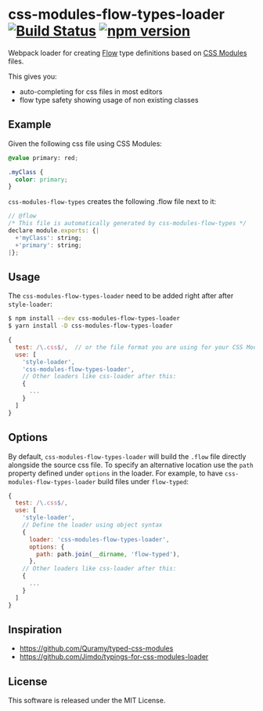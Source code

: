 # css-modules-flow-types-loader [![Build Status](https://travis-ci.org/skovhus/css-modules-flow-types.svg?branch=master)](https://travis-ci.org/skovhus/css-modules-flow-types) [![npm version](https://badge.fury.io/js/css-modules-flow-types-loader.svg)](http://badge.fury.io/js/css-modules-flow-types-loader)

Webpack loader for creating [Flow](https://flow.org/) type definitions based on [CSS Modules](https://github.com/css-modules/css-modules) files.

This gives you:
- auto-completing for css files in most editors
- flow type safety showing usage of non existing classes


## Example

Given the following css file using CSS Modules:
```css
@value primary: red;

.myClass {
  color: primary;
}
```

`css-modules-flow-types` creates the following .flow file next to it:

```javascript
// @flow
/* This file is automatically generated by css-modules-flow-types */
declare module.exports: {|
  +'myClass': string;
  +'primary': string;
|};
```


## Usage

The `css-modules-flow-types-loader` need to be added right after after `style-loader`:

```sh
$ npm install --dev css-modules-flow-types-loader
$ yarn install -D css-modules-flow-types-loader
```

```javascript
{
  test: /\.css$/,  // or the file format you are using for your CSS Modules
  use: [
    'style-loader',
    'css-modules-flow-types-loader',
    // Other loaders like css-loader after this:
    {
      ...
    }
  ]
}
```

## Options
By default, `css-modules-flow-types-loader` will build the `.flow` file directly alongside the source css file. To specify an alternative location use the `path` property defined under `options` in the loader. For example, to have `css-modules-flow-types-loader` build files under `flow-typed`:

```javascript
{
  test: /\.css$/,
  use: [
    'style-loader',
    // Define the loader using object syntax
    {
      loader: 'css-modules-flow-types-loader',
      options: {
        path: path.join(__dirname, 'flow-typed'),
      },
    // Other loaders like css-loader after this:
    {
      ...
    }
  ]
}
```


## Inspiration
- https://github.com/Quramy/typed-css-modules
- https://github.com/Jimdo/typings-for-css-modules-loader


## License
This software is released under the MIT License.
